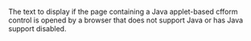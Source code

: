 The text to display if the page containing a Java applet-based
	cfform control is opened by a browser that does not support Java or has Java support disabled.